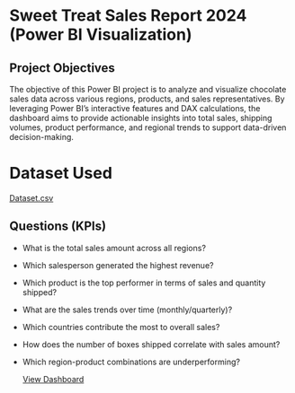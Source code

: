 # Sweet Treat Sales Report 2024 (Power BI Visualization) 
## Project Objectives
The objective of this Power BI project is to analyze and visualize chocolate sales data across various regions, products, and sales representatives. By leveraging Power BI’s interactive features and DAX calculations, the dashboard aims to provide actionable insights into total sales, shipping volumes, product performance, and regional trends to support data-driven decision-making.

# Dataset Used
[Dataset.csv](https://github.com/samuelzeleke27/Sweet-Treat-Sales-Report-2024/blob/main/Sales_Analy.csv)

## Questions (KPIs)
- What is the total sales amount across all regions?

- Which salesperson generated the highest revenue?

- Which product is the top performer in terms of sales and quantity shipped?

- What are the sales trends over time (monthly/quarterly)?

- Which countries contribute the most to overall sales?

- How does the number of boxes shipped correlate with sales amount?

- Which region-product combinations are underperforming?

  [View Dashboard](https://github.com/samuelzeleke27/Sweet-Treat-Sales-Report-2024/blob/main/Visual_Picture.pdf)



